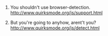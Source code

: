 
1.  You shouldn't use browser-detection.
http://www.quirksmode.org/js/support.html

2.  But you're going to anyhow, arent't you?
http://www.quirksmode.org/js/detect.html
